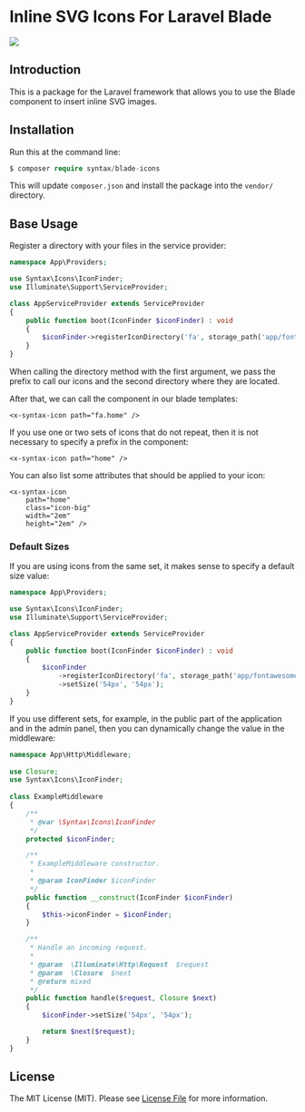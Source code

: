 # Inline SVG Icons For Laravel Blade


<a href="https://github.com/swarakaka/syntax-blade-icons/actions"><img src="https://github.com/swarakaka/syntax-blade-icons/workflows/Tests/badge.svg"></a>


## Introduction

This is a package for the Laravel framework that allows 
you to use the Blade component to insert inline SVG images.

## Installation

Run this at the command line:
```php
$ composer require syntax/blade-icons
```
This will update `composer.json` and install the package into the `vendor/` directory.

## Base Usage

Register a directory with your files in the service provider:
```php
namespace App\Providers;

use Syntax\Icons\IconFinder;
use Illuminate\Support\ServiceProvider;

class AppServiceProvider extends ServiceProvider
{
    public function boot(IconFinder $iconFinder) : void
    {
        $iconFinder->registerIconDirectory('fa', storage_path('app/fontawesome'));
    }
}
```

When calling the directory method with the first argument, we pass the prefix to call our icons and the second directory where they are located.

After that, we can call the component in our blade templates:

```blade
<x-syntax-icon path="fa.home" />
```

If you use one or two sets of icons that do not repeat, then it is not necessary to specify a prefix in the component:

```blade
<x-syntax-icon path="home" />
```

You can also list some attributes that should be applied to your icon:

```blade
<x-syntax-icon 
    path="home" 
    class="icon-big" 
    width="2em" 
    height="2em" />
```

### Default Sizes

If you are using icons from the same set, it makes sense to specify a default size value:

```php
namespace App\Providers;

use Syntax\Icons\IconFinder;
use Illuminate\Support\ServiceProvider;

class AppServiceProvider extends ServiceProvider
{
    public function boot(IconFinder $iconFinder) : void
    {
        $iconFinder
            ->registerIconDirectory('fa', storage_path('app/fontawesome'))
            ->setSize('54px', '54px');
    }
}
```

If you use different sets, for example, in the public part of the application and in the admin panel, then you can dynamically change the value in the middleware:

```php
namespace App\Http\Middleware;
 
use Closure;
use Syntax\Icons\IconFinder;
 
class ExampleMiddleware
{
    /**
     * @var \Syntax\Icons\IconFinder 
     */
    protected $iconFinder;

    /**
     * ExampleMiddleware constructor.
     *
     * @param IconFinder $iconFinder
     */
    public function __construct(IconFinder $iconFinder)
    {
        $this->iconFinder = $iconFinder;
    }

    /**
     * Handle an incoming request.
     *
     * @param  \Illuminate\Http\Request  $request
     * @param  \Closure  $next
     * @return mixed
     */
    public function handle($request, Closure $next)
    { 
        $iconFinder->setSize('54px', '54px');

        return $next($request);
    }
}
```

## License

The MIT License (MIT). Please see [License File](license.md) for more information.

